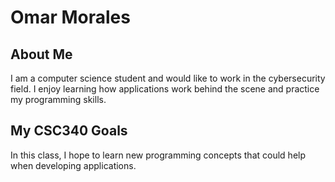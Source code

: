 # Omar Morales

## About Me
I am a computer science student and would like to work in the cybersecurity field. I enjoy learning how applications work behind the scene and practice my programming skills.

## My CSC340 Goals
In this class, I hope to learn new programming concepts that could help when developing applications.